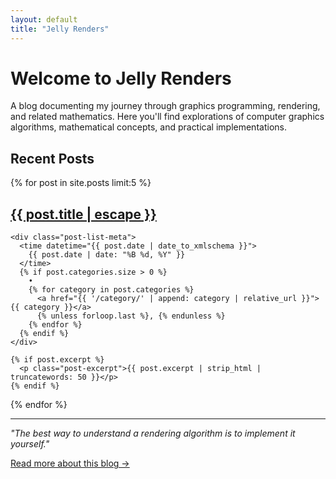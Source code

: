 ```yaml
---
layout: default
title: "Jelly Renders"
---
```


# Welcome to Jelly Renders

A blog documenting my journey through graphics programming, rendering, and related mathematics. Here you'll find explorations of computer graphics algorithms, mathematical concepts, and practical implementations.

## Recent Posts

{% for post in site.posts limit:5 %}
  <article class="post-list-item">
    <h2 class="post-list-title">
      <a href="{{ post.url | relative_url }}">{{ post.title | escape }}</a>
    </h2>
    
    <div class="post-list-meta">
      <time datetime="{{ post.date | date_to_xmlschema }}">
        {{ post.date | date: "%B %d, %Y" }}
      </time>
      {% if post.categories.size > 0 %}
        • 
        {% for category in post.categories %}
          <a href="{{ '/category/' | append: category | relative_url }}">{{ category }}</a>
          {% unless forloop.last %}, {% endunless %}
        {% endfor %}
      {% endif %}
    </div>
    
    {% if post.excerpt %}
      <p class="post-excerpt">{{ post.excerpt | strip_html | truncatewords: 50 }}</p>
    {% endif %}
  </article>
{% endfor %}

---

*"The best way to understand a rendering algorithm is to implement it yourself."*

[Read more about this blog →](/about/)
